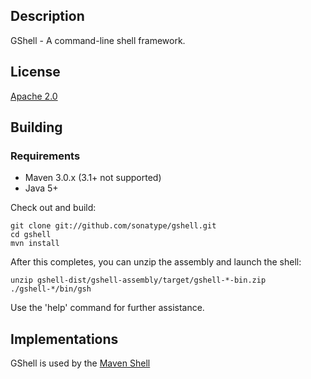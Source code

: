 <!--

    Copyright (c) 2009-present the original author or authors.

    Licensed under the Apache License, Version 2.0 (the "License");
    you may not use this file except in compliance with the License.
    You may obtain a copy of the License at

    http://www.apache.org/licenses/LICENSE-2.0

    Unless required by applicable law or agreed to in writing, software
    distributed under the License is distributed on an "AS IS" BASIS,
    WITHOUT WARRANTIES OR CONDITIONS OF ANY KIND, either express or implied.
    See the License for the specific language governing permissions and
    limitations under the License.

-->
Description
-----------

GShell - A command-line shell framework.

License
-------

[Apache 2.0](http://www.apache.org/licenses/LICENSE-2.0.html)


Building
--------

### Requirements

* Maven 3.0.x (3.1+ not supported)
* Java 5+

Check out and build:

    git clone git://github.com/sonatype/gshell.git
    cd gshell
    mvn install

After this completes, you can unzip the assembly and launch the shell:

    unzip gshell-dist/gshell-assembly/target/gshell-*-bin.zip
    ./gshell-*/bin/gsh

Use the 'help' command for further assistance.

Implementations
---------------

GShell is used by the [Maven Shell](https://github.com/jdillon/mvnsh)